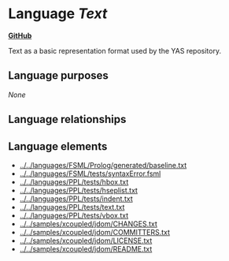 # Language _Text_
**[GitHub](https://github.com/softlang/yas/blob/master/languages/Text)**

Text as a basic representation format used by the YAS repository.

## Language purposes
_None_

## Language relationships

## Language elements
* [../../languages/FSML/Prolog/generated/baseline.txt](docs/files/languages-FSML-Prolog-generated-baseline.txt.md)
* [../../languages/FSML/tests/syntaxError.fsml](docs/files/languages-FSML-tests-syntaxError.fsml.md)
* [../../languages/PPL/tests/hbox.txt](docs/files/languages-PPL-tests-hbox.txt.md)
* [../../languages/PPL/tests/hseplist.txt](docs/files/languages-PPL-tests-hseplist.txt.md)
* [../../languages/PPL/tests/indent.txt](docs/files/languages-PPL-tests-indent.txt.md)
* [../../languages/PPL/tests/text.txt](docs/files/languages-PPL-tests-text.txt.md)
* [../../languages/PPL/tests/vbox.txt](docs/files/languages-PPL-tests-vbox.txt.md)
* [../../samples/xcoupled/jdom/CHANGES.txt](docs/files/samples-xcoupled-jdom-CHANGES.txt.md)
* [../../samples/xcoupled/jdom/COMMITTERS.txt](docs/files/samples-xcoupled-jdom-COMMITTERS.txt.md)
* [../../samples/xcoupled/jdom/LICENSE.txt](docs/files/samples-xcoupled-jdom-LICENSE.txt.md)
* [../../samples/xcoupled/jdom/README.txt](docs/files/samples-xcoupled-jdom-README.txt.md)
